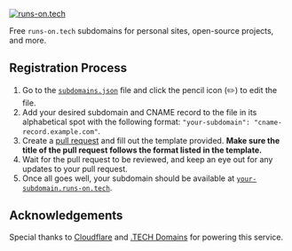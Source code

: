 [![runs-on.tech](https://runs-on.tech/site/banner.png)](https://runs-on.tech)

Free `runs-on.tech` subdomains for personal sites, open-source projects, and more.

## Registration Process

1. Go to the [`subdomains.json`](https://github.com/aakhilv/runs-on.tech/blob/main/subdomains.json) file and click the pencil icon (✏️) to edit the file.
2. Add your desired subdomain and CNAME record to the file in its alphabetical spot with the following format: `"your-subdomain": "cname-record.example.com"`.
3. Create a [pull request](https://github.com/aakhilv/runs-on.tech/pulls) and fill out the template provided. **Make sure the title of the pull request follows the format listed in the template.**
4. Wait for the pull request to be reviewed, and keep an eye out for any updates to your pull request.
5. Once all goes well, your subdomain should be available at [`your-subdomain.runs-on.tech`](https://your-subdomain.runs-on.tech).

## Acknowledgements

Special thanks to [Cloudflare](https://cloudflare.com) and [.TECH Domains](https://get.tech) for powering this service.
